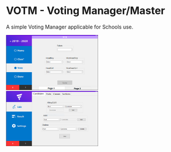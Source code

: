 # VOTM - Voting Manager/Master
A simple Voting Manager applicable for Schools use.

<img src="/screen_shot1.png" width="50%" />
<img src="/screen_shot2.png" width="50%" />
